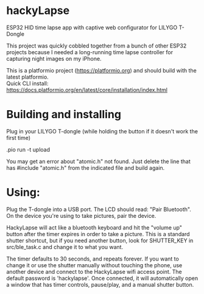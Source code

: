 # hackyLapse

ESP32 HID time lapse app with captive web configurator for LILYGO T-Dongle


This project was quickly cobbled together from a bunch of other ESP32 
projects because I needed a long-running time lapse controller for 
capturing night images on my iPhone. 

This is a platformio project (https://platformio.org) and should build with the latest platformio.  
Quick CLI install: https://docs.platformio.org/en/latest/core/installation/index.html


# Building and installing
Plug in your LILYGO T-dongle (while holding the button if it doesn't work the first time)

.pio run -t upload

You may get an error about "atomic.h" not found.  Just delete the line that has #include "atomic.h" from the indicated file and build again.


# Using:
Plug the T-dongle into a USB port.  The LCD should read: "Pair Bluetooth".  On the device you're using to take pictures, pair the device.  

HackyLapse will act like a bluetooth keyboard and hit the "volume up" button after the timer expires in order to take a picture.  This is a standard shutter shortcut, but if you need another button, look for SHUTTER_KEY in src/ble_task.c and change it to what you want.

The timer defaults to 30 seconds, and repeats forever.  If you want to change it or use the shutter manually without touching the phone, use another device and connect to the HackyLapse wifi access point.  The default password is 'hackylapse'.  Once connected, it will automatically open a window that has timer controls, pause/play, and a manual shutter button.
